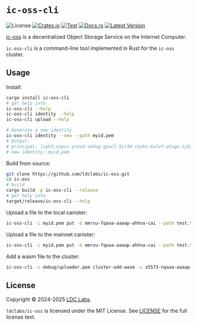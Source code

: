 # `ic-oss-cli`
![License](https://img.shields.io/crates/l/ic-oss-cli.svg)
[![Crates.io](https://img.shields.io/crates/d/ic-oss-cli.svg)](https://crates.io/crates/ic-oss-cli)
[![Test](https://github.com/ldclabs/ic-oss/actions/workflows/test.yml/badge.svg)](https://github.com/ldclabs/ic-oss/actions/workflows/test.yml)
[![Docs.rs](https://img.shields.io/docsrs/ic-oss-cli?label=docs.rs)](https://docs.rs/ic-oss-cli)
[![Latest Version](https://img.shields.io/crates/v/ic-oss-cli.svg)](https://crates.io/crates/ic-oss-cli)

[ic-oss](https://github.com/ldclabs/ic-oss) is a decentralized Object Storage Service on the Internet Computer.

`ic-oss-cli` is a command-line tool implemented in Rust for the `ic-oss` cluster.

## Usage

Install:
```sh
cargo install ic-oss-cli
# get help info
ic-oss-cli --help
ic-oss-cli identity --help
ic-oss-cli upload --help

# Generate a new identity
ic-oss-cli identity --new --path myid.pem
# Output:
# principal: lxph3-nvpsv-yrevd-im4ug-qywcl-5ir34-rpsbs-6olvf-qtugo-iy5ai-jqe
# new identity: myid.pem
```

Build from source:
```sh
git clone https://github.com/ldclabs/ic-oss.git
cd ic-oss
# build
cargo build -p ic-oss-cli --release
# get help info
target/release/ic-oss-cli --help
```

Upload a file to the local canister:
```sh
ic-oss-cli -i myid.pem put -b mmrxu-fqaaa-aaaap-ahhna-cai --path test.tar.gz
```

Upload a file to the mainnet canister:
```sh
ic-oss-cli -i myid.pem put -b mmrxu-fqaaa-aaaap-ahhna-cai --path test.tar.gz --ic
```

Add a wasm file to the cluster:
```sh
ic-oss-cli -i debug/uploader.pem cluster-add-wasm -c x5573-nqaaa-aaaap-ahopq-cai --path target/wasm32-unknown-unknown/release/ic_oss_bucket.wasm
```

## License
Copyright © 2024-2025 [LDC Labs](https://github.com/ldclabs).

`ldclabs/ic-oss` is licensed under the MIT License. See [LICENSE](../../LICENSE-MIT) for the full license text.